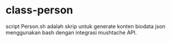 # class-person
script Person.sh adalah skrip untuk generate konten biodata json menggunakan bash dengan integrasi mushtache API.
